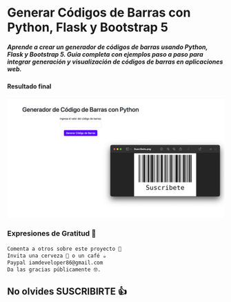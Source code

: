 # Generar Códigos de Barras con Python, Flask y Bootstrap 5

##### Aprende a crear un generador de códigos de barras usando Python, Flask y Bootstrap 5. Guía completa con ejemplos paso a paso para integrar generación y visualización de códigos de barras en aplicaciones web.


#### Resultado final

![](https://raw.githubusercontent.com/urian121/imagenes-proyectos-github/refs/heads/master/generador-codigos-de-barra-con-python.png)


### Expresiones de Gratitud 🎁

    Comenta a otros sobre este proyecto 📢
    Invita una cerveza 🍺 o un café ☕
    Paypal iamdeveloper86@gmail.com
    Da las gracias públicamente 🤓.

## No olvides SUSCRIBIRTE 👍
